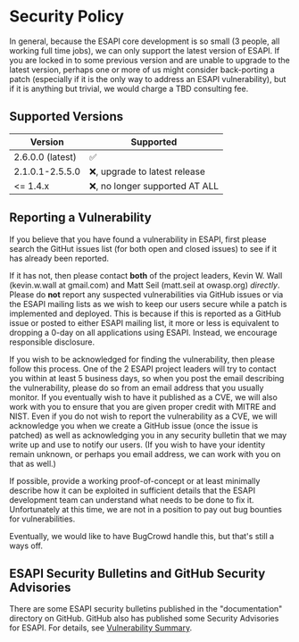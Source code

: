 # Security Policy

In general, because the ESAPI core development is so small (3 people, all
working full time jobs), we can only support the latest version of ESAPI.
If you are locked in to some previous version and are unable to upgrade
to the latest version, perhaps one or more of us might consider back-porting
a patch (especially if it is the only way to address an ESAPI vulnerability),
but if it is anything but trivial, we would charge a TBD consulting fee.

## Supported Versions


| Version | Supported          |
| ------- | ------------------ |
| 2.6.0.0 (latest) | :white_check_mark: |
| 2.1.0.1-2.5.5.0 | :x:, upgrade to latest release |
| <= 1.4.x  | :x:, no longer supported AT ALL |

## Reporting a Vulnerability

If you believe that you have found a vulnerability in ESAPI, first please search the
GitHut issues list (for both open and closed issues) to see if it has already been reported.

If it has not, then please contact **both** of the project leaders, Kevin W. Wall
(kevin.w.wall at gmail.com) and Matt Seil (matt.seil at owasp.org) _directly_.
Please do **not** report any suspected vulnerabilities via GitHub issues
or via the ESAPI mailing lists as we wish to keep our users secure while a patch
is implemented and deployed. This is because if this is reported as a GitHub
issue or posted to either ESAPI mailing list, it more or less is equivalent to
dropping a 0-day on all applications using ESAPI. Instead, we encourage
responsible disclosure.

If you wish to be acknowledged for finding the vulnerability, then please follow
this process. One of the 2 ESAPI project leaders will try to contact you within
at least 5 business days, so when you post the email describing the
vulnerability, please do so from an email address that you usually monitor.
If you eventually wish to have it published as a CVE, we will also work with you
to ensure that you are given proper credit with MITRE and NIST. Even if you do
not wish to report the vulnerability as a CVE, we will acknowledge you when we
create a GitHub issue (once the issue is patched) as well as acknowledging you
in any security bulletin that we may write up and use to notify our users. (If you wish
to have your identity remain unknown, or perhaps you email address, we can work
with you on that as well.)

If possible, provide a working proof-of-concept or at least minimally describe
how it can be exploited in sufficient details that the ESAPI development team
can understand what needs to be done to fix it. Unfortunately at this time, we
are not in a position to pay out bug bounties for vulnerabilities.

Eventually, we would like to have BugCrowd handle this, but that's still a ways off.

## ESAPI Security Bulletins and GitHub Security Advisories

There are some ESAPI security bulletins published in the "documentation" directory on GitHub.
GitHub also has published some Security Advisories for ESAPI.
For details, see [Vulnerability Summary](https://github.com/ESAPI/esapi-java-legacy/blob/develop/Vulnerability-Summary.md).

